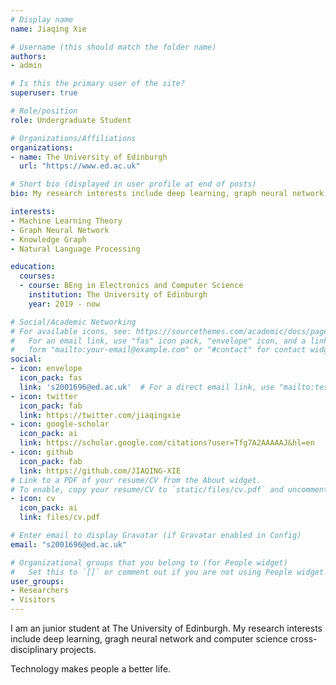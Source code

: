 ```yaml
---
# Display name
name: Jiaqing Xie

# Username (this should match the folder name)
authors:
- admin

# Is this the primary user of the site?
superuser: true

# Role/position
role: Undergraduate Student

# Organizations/Affiliations
organizations:
- name: The University of Edinburgh
  url: "https://www.ed.ac.uk"

# Short bio (displayed in user profile at end of posts)
bio: My research interests include deep learning, graph neural network and computer science cross-disciplinary subjects.

interests:
- Machine Learning Theory
- Graph Neural Network
- Knowledge Graph
- Natural Language Processing

education:
  courses:
  - course: BEng in Electronics and Computer Science
    institution: The University of Edinburgh
    year: 2019 - now

# Social/Academic Networking
# For available icons, see: https://sourcethemes.com/academic/docs/page-builder/#icons
#   For an email link, use "fas" icon pack, "envelope" icon, and a link in the
#   form "mailto:your-email@example.com" or "#contact" for contact widget.
social:
- icon: envelope
  icon_pack: fas
  link: 's2001696@ed.ac.uk'  # For a direct email link, use "mailto:test@example.org".
- icon: twitter
  icon_pack: fab
  link: https://twitter.com/jiaqingxie
- icon: google-scholar
  icon_pack: ai
  link: https://scholar.google.com/citations?user=Tfg7A2AAAAAJ&hl=en
- icon: github
  icon_pack: fab
  link: https://github.com/JIAQING-XIE
# Link to a PDF of your resume/CV from the About widget.
# To enable, copy your resume/CV to `static/files/cv.pdf` and uncomment the lines below.
- icon: cv
  icon_pack: ai
  link: files/cv.pdf

# Enter email to display Gravatar (if Gravatar enabled in Config)
email: "s2001696@ed.ac.uk"

# Organizational groups that you belong to (for People widget)
#   Set this to `[]` or comment out if you are not using People widget.
user_groups:
- Researchers
- Visitors
---
```


I am an junior student at The University of Edinburgh. My research interests include deep learning, gragh neural network and computer science cross-disciplinary projects. 

Technology makes people a better life.

